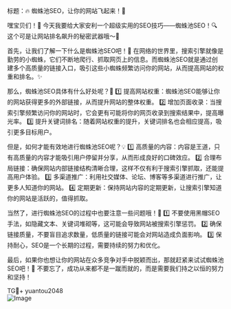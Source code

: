 标题：🔥 蜘蛛池SEO，让你的网站飞起来！🚀

嘿宝贝们！👋 今天我要给大家安利一个超级实用的SEO技巧——蜘蛛池SEO！🔍 这个可是让网站排名飙升的秘密武器哦～💪

首先，让我们了解一下什么是蜘蛛池SEO吧！🤖 在网络的世界里，搜索引擎就像是勤劳的小蜘蛛，它们不断地爬行、抓取网页上的信息。而蜘蛛池SEO就是通过创建多个高质量的链接入口，吸引这些小蜘蛛频繁访问你的网站，从而提高网站的权重和排名。✨

那么，蜘蛛池SEO具体有什么好处呢？🌟
1️⃣ 提高网站权重：蜘蛛池SEO能够让你的网站获得更多的外部链接，从而提升网站的整体权重。
2️⃣ 增加页面收录：当搜索引擎频繁访问你的网站时，它会更有可能将你的网页收录到搜索结果中，提高曝光率。
3️⃣ 提升关键词排名：随着网站权重的提升，关键词排名也会相应提高，吸引更多目标用户。

但是，如何才能有效地进行蜘蛛池SEO呢？💡
1️⃣ 高质量的内容：内容是王道，只有高质量的内容才能吸引用户停留并分享，从而形成良好的口碑效应。
2️⃣ 合理布局链接：确保网站内部链接结构清晰合理，这样不仅有利于搜索引擎抓取，还能提高用户体验。
3️⃣ 多渠道推广：利用社交媒体、论坛、博客等多渠道进行推广，让更多人知道你的网站。
4️⃣ 定期更新：保持网站内容的定期更新，让搜索引擎知道你的网站是活跃的，值得抓取。

当然了，进行蜘蛛池SEO的过程中也要注意一些问题哦！🚫
1️⃣ 不要使用黑帽SEO手法，如隐藏文本、关键词堆砌等，这可能会导致网站被搜索引擎惩罚。
2️⃣ 确保链接质量，不要盲目追求数量，低质量的链接可能会对网站造成负面影响。
3️⃣ 保持耐心，SEO是一个长期的过程，需要持续的努力和优化。

最后，如果你也想让你的网站在众多竞争对手中脱颖而出，那就赶紧来试试蜘蛛池SEO吧！💫 不要忘了，成功从来都不是一蹴而就的，而是需要我们持之以恒的努力和坚持！

TG💪+ yuantou2048  
![Image](https://github.com/user-attachments/assets/42a5a4a5-fea9-4a1d-8aa0-73e57e430cca)